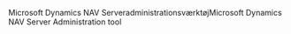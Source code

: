 <span data-ttu-id="0b1de-101">Microsoft Dynamics NAV Serveradministrationsværktøj</span><span class="sxs-lookup"><span data-stu-id="0b1de-101">Microsoft Dynamics NAV Server Administration tool</span></span>